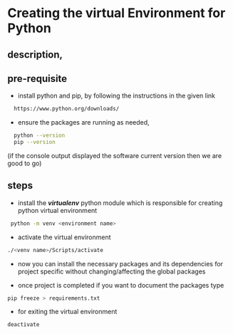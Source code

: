 # Creating the virtual Environment for Python

## description,


## pre-requisite

* install python and pip, by following the instructions in the given link
``` bash
  https://www.python.org/downloads/
```
* ensure the packages are running as needed,

``` bash
  python --version
  pip --version
```
(if the console output displayed the software current version then we are good to go)


## steps

* install the ___virtualenv___ python module which is responsible for creating python virtual environment

``` bash
 python -m venv <environment name>
```

* activate the virtual environment

``` bash
./<venv name>/Scripts/activate
```

* now you can install the necessary packages and its dependencies for project specific without changing/affecting the global packages

* once project is completed if you want to document the packages type 
``` bash
pip freeze > requirements.txt
```

* for exiting the virtual environment
``` bash
deactivate
```




